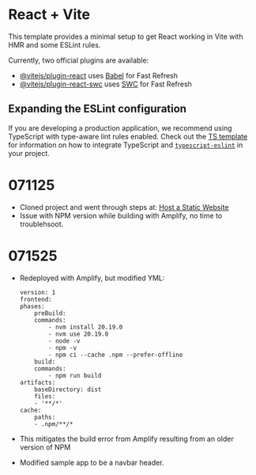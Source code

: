# React + Vite

This template provides a minimal setup to get React working in Vite with HMR and some ESLint rules.

Currently, two official plugins are available:

- [@vitejs/plugin-react](https://github.com/vitejs/vite-plugin-react/blob/main/packages/plugin-react) uses [Babel](https://babeljs.io/) for Fast Refresh
- [@vitejs/plugin-react-swc](https://github.com/vitejs/vite-plugin-react/blob/main/packages/plugin-react-swc) uses [SWC](https://swc.rs/) for Fast Refresh

## Expanding the ESLint configuration

If you are developing a production application, we recommend using TypeScript with type-aware lint rules enabled. Check out the [TS template](https://github.com/vitejs/vite/tree/main/packages/create-vite/template-react-ts) for information on how to integrate TypeScript and [`typescript-eslint`](https://typescript-eslint.io) in your project.

# 071125

 - Cloned project and went through steps at: [Host a Static Website](https://aws.amazon.com/getting-started/hands-on/host-static-website/)
 - Issue with NPM version while building with Amplify, no time to troublehsoot.

 # 071525

 - Redeployed with Amplify, but modified YML:
 
    ```
    version: 1
    frontend:
    phases:
        preBuild:
        commands:
            - nvm install 20.19.0
            - nvm use 20.19.0
            - node -v
            - npm -v
            - npm ci --cache .npm --prefer-offline
        build:
        commands:
            - npm run build
    artifacts:
        baseDirectory: dist
        files:
        - '**/*'
    cache:
        paths:
        - .npm/**/*
    ```
 - This mitigates the build error from Amplify resulting from an older version of NPM
 - Modified sample app to be a navbar header.